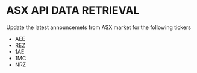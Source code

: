 # ASX API DATA RETRIEVAL

Update the latest announcemets from ASX market for the following tickers
- AEE
- REZ
- 1AE
- 1MC
- NRZ

